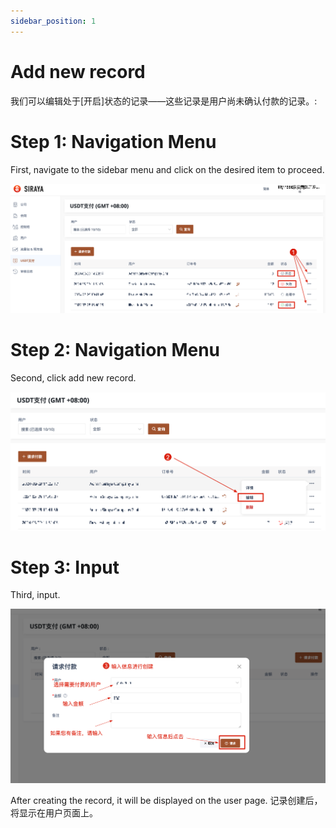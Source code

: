 ```yaml
---
sidebar_position: 1
---
```


# Add new record

我们可以编辑处于[开启]状态的记录——这些记录是用户尚未确认付款的记录。:

# Step 1: Navigation Menu

First, navigate to the sidebar menu and click on the desired item to proceed.

![Step 1 Image](./img/edit_record_1.png)

# Step 2: Navigation Menu

Second, click add new record.

![Step 1 Image](./img/edit_record_2.png)

# Step 3: Input

Third, input.

![Step 1 Image](./img/edit_record_3.png)

After creating the record, it will be displayed on the user page.
记录创建后，将显示在用户页面上。
